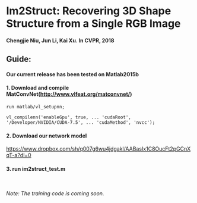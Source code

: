# Im2Struct: Recovering 3D Shape Structure from a Single RGB Image
#### Chengjie Niu, Jun Li, Kai Xu. In CVPR, 2018 
##  Guide:

#### Our current release has been tested on Matlab2015b

#### 1. Download and compile MatConvNet(http://www.vlfeat.org/matconvnet/)
	run matlab/vl_setupnn;   

	vl_compilenn('enableGpu', true, ... 'cudaRoot', '/Developer/NVIDIA/CUDA-7.5', ... 'cudaMethod', 'nvcc');

 
#### 2. Download our network model


<https://www.dropbox.com/sh/q007g6wu4jdgakl/AABasIx1C8OucFt2pGCnXqT-a?dl=0>


#### 3. run im2struct_test.m
<br>

*Note: The training code is coming soon.*  
